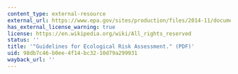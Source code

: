 ```yaml
---
content_type: external-resource
external_url: https://www.epa.gov/sites/production/files/2014-11/documents/eco_risk_assessment1998.pdf
has_external_license_warning: true
license: https://en.wikipedia.org/wiki/All_rights_reserved
status: ''
title: '"Guidelines for Ecological Risk Assessment." (PDF)'
uid: 98db7c46-b0ee-4f14-bc32-10d79a299931
wayback_url: ''
---
```

